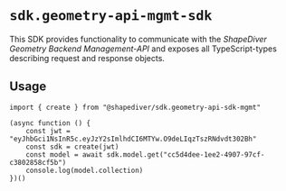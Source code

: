 # `sdk.geometry-api-mgmt-sdk`

This SDK provides functionality to communicate with the *ShapeDiver Geometry Backend Management-API*
and exposes all TypeScript-types describing request and response objects.

## Usage

```
import { create } from "@shapediver/sdk.geometry-api-sdk-mgmt"

(async function () {
    const jwt = "eyJhbGci1NsInR5c.eyJzY2sImlhdCI6MTYw.O9deLIqzTszRNdvdt302Bh"
    const sdk = create(jwt)
    const model = await sdk.model.get("cc5d4dee-1ee2-4907-97cf-c3802858cf5b")
    console.log(model.collection)
})()
```
